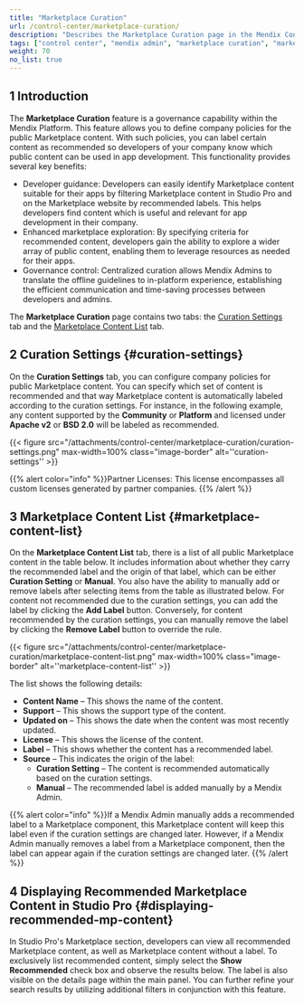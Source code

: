 ```yaml
---
title: "Marketplace Curation"
url: /control-center/marketplace-curation/
description: "Describes the Marketplace Curation page in the Mendix Control Center."
tags: ["control center", "mendix admin", "marketplace curation", "marketplace"]
weight: 70
no_list: true
---
```


## 1 Introduction

The **Marketplace Curation** feature is a governance capability within the Mendix Platform. This feature allows you to define company policies for the public Marketplace content. With such policies, you can label certain content as recommended so developers of your company know which public content can be used in app development. This functionality provides several key benefits:
* Developer guidance: Developers can easily identify Marketplace content suitable for their apps by filtering Marketplace content in Studio Pro and on the Marketplace website by recommended labels. This helps developers find content which is useful and relevant for app development in their company.
* Enhanced marketplace exploration: By specifying criteria for recommended content, developers gain the ability to explore a wider array of public content, enabling them to leverage resources as needed for their apps.
* Governance control: Centralized curation allows Mendix Admins to translate the offline guidelines to in-platform experience, establishing the efficient communication and time-saving processes between developers and admins.

The **Marketplace Curation** page contains two tabs: the [Curation Settings](#curation-settings) tab and the [Marketplace Content List](#marketplace-content-list) tab.

## 2 Curation Settings {#curation-settings}

On the **Curation Settings** tab, you can configure company policies for public Marketplace content. You can specify which set of content is recommended and that way Marketplace content is automatically labeled according to the curation settings. For instance, in the following example, any content supported by the **Community** or **Platform** and licensed under **Apache v2** or **BSD 2.0** will be labeled as recommended.

{{< figure src="/attachments/control-center/marketplace-curation/curation-settings.png" max-width=100% class="image-border" alt=''curation-settings''  >}}

{{% alert color="info" %}}Partner Licenses: This license encompasses all custom licenses generated by partner companies. {{% /alert %}}

## 3 Marketplace Content List {#marketplace-content-list}

On the **Marketplace Content List** tab, there is a list of all public Marketplace content in the table below. It includes information about whether they carry the recommended label and the origin of that label, which can be either **Curation Setting** or **Manual**.
You also have the ability to manually add or remove labels after selecting items from the table as illustrated below. For content not recommended due to the curation settings, you can add the label by clicking the **Add Label** button. Conversely, for content recommended by the curation settings, you can manually remove the label by clicking the **Remove Label** button to override the rule.

{{< figure src="/attachments/control-center/marketplace-curation/marketplace-content-list.png" max-width=100% class="image-border" alt=''marketplace-content-list''  >}}

The list shows the following details:

* **Content Name** – This shows the name of the content.
* **Support** – This shows the support type of the content.
* **Updated on** – This shows the date when the content was most recently updated.
* **License** – This shows the license of the content.
* **Label** – This shows whether the content has a recommended label. 
* **Source** – This indicates the origin of the label:
  * **Curation Setting**  – The content is recommended automatically based on the curation settings.
  * **Manual** – The recommended label is added manually by a Mendix Admin.


{{% alert color="info" %}}If a Mendix Admin manually adds a recommended label to a Marketplace component, this Marketplace content will keep this label even if the curation settings are changed later. However, if a Mendix Admin manually removes a label from a Marketplace component, then the label can appear again if the curation settings are changed later. {{% /alert %}}

## 4 Displaying Recommended Marketplace Content in Studio Pro {#displaying-recommended-mp-content}
In Studio Pro's Marketplace section, developers can view all recommended Marketplace content, as well as Marketplace content without a label. To exclusively list recommended content, simply select the **Show Recommended** check box and observe the results below. The label is also visible on the details page within the main panel. You can further refine your search results by utilizing additional filters in conjunction with this feature.

